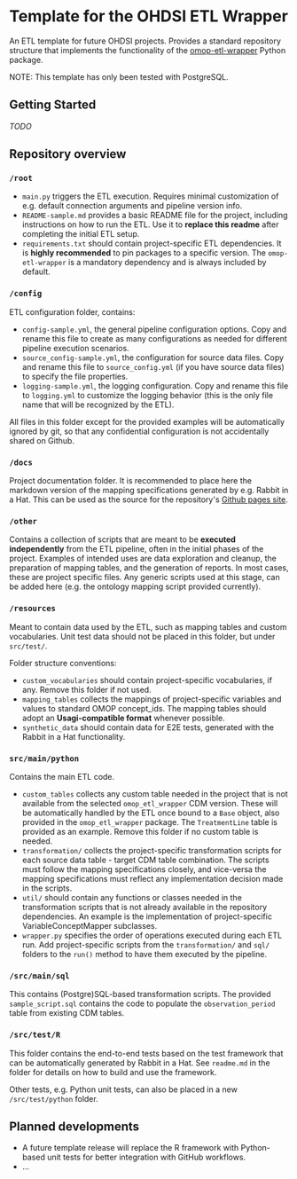 # Template for the OHDSI ETL Wrapper
An ETL template for future OHDSI projects.
Provides a standard repository structure that implements the functionality of the [omop-etl-wrapper](https://github.com/thehyve/omop-etl-wrapper) Python package.

NOTE: This template has only been tested with PostgreSQL.

## Getting Started
_TODO_

## Repository overview

### `/root`
- `main.py` triggers the ETL execution. Requires minimal customization of e.g. default connection arguments and pipeline version info.
- `README-sample.md` provides a basic README file for the project, including instructions on how to run the ETL.
  Use it to **replace this readme** after completing the initial ETL setup.
- `requirements.txt` should contain project-specific ETL dependencies. It is **highly recommended** to pin packages to a specific version.
  The `omop-etl-wrapper` is a mandatory dependency and is always included by default.

### `/config`
ETL configuration folder, contains:
- `config-sample.yml`, the general pipeline configuration options. Copy and rename this file to create as many configurations as needed for different pipeline execution scenarios. 
- `source_config-sample.yml`, the configuration for source data files. Copy and rename this file to `source_config.yml` (if you have source data files) to specify the file properties.
- `logging-sample.yml`, the logging configuration. Copy and rename this file to `logging.yml` to customize the logging behavior (this is the only file name that will be recognized by the ETL).


All files in this folder except for the provided examples will be automatically ignored by git, so that any confidential configuration is not accidentally shared on Github. 

### `/docs`
Project documentation folder. It is recommended to place here the markdown version of the mapping specifications generated by e.g. Rabbit in a Hat. This can be used as the source for the repository's [Github pages site](https://help.github.com/en/github/working-with-github-pages/creating-a-github-pages-site).

### `/other`
Contains a collection of scripts that are meant to be **executed independently** from the ETL pipeline, often in the initial phases of the project. 
Examples of intended uses are data exploration and cleanup, the preparation of mapping tables, and the generation of reports.
In most cases, these are project specific files. Any generic scripts used at this stage, can be added here (e.g. the ontology mapping script provided currently).

### `/resources`
Meant to contain data used by the ETL, such as mapping tables and custom vocabularies.
Unit test data should not be placed in this folder, but under `src/test/`.

Folder structure conventions:
- `custom_vocabularies` should contain project-specific vocabularies, if any. Remove this folder if not used.
- `mapping_tables` collects the mappings of project-specific variables and values to standard OMOP concept_ids. 
The mapping tables should adopt an **Usagi-compatible format** whenever possible.
- `synthetic_data` should contain data for E2E tests, generated with the Rabbit in a Hat functionality.  

### `src/main/python`
Contains the main ETL code.
- `custom_tables` collects any custom table needed in the project that is not available from the selected `omop_etl_wrapper` CDM version. 
These will be automatically handled by the ETL once bound to a `Base` object, also provided in the `omop_etl_wrapper` package.
The `TreatmentLine` table is provided as an example. Remove this folder if no custom table is needed.
- `transformation/` collects the project-specific transformation scripts for each source data table - target CDM table combination.
The scripts must follow the mapping specifications closely, and vice-versa the mapping specifications must reflect any implementation decision made in the scripts.
- `util/` should contain any functions or classes needed in the transformation scripts that is not already available in the repository dependencies. 
An example is the implementation of project-specific VariableConceptMapper subclasses. 
- `wrapper.py` specifies the order of operations executed during each ETL run. 
Add project-specific scripts from the `transformation/` and `sql/` folders to the `run()` method to have them executed by the pipeline.

### `/src/main/sql`
This contains (Postgre)SQL-based transformation scripts. The provided `sample_script.sql` contains the code to populate the 
`observation_period` table from existing CDM tables.

### `/src/test/R`
This folder contains the end-to-end tests based on the test framework that can be automatically generated by Rabbit in a Hat.
See `readme.md` in the folder for details on how to build and use the framework.

Other tests, e.g. Python unit tests, can also be placed in a new `/src/test/python` folder.

## Planned developments
 - A future template release will replace the R framework with Python-based unit tests for better integration with GitHub workflows.
 - ...

